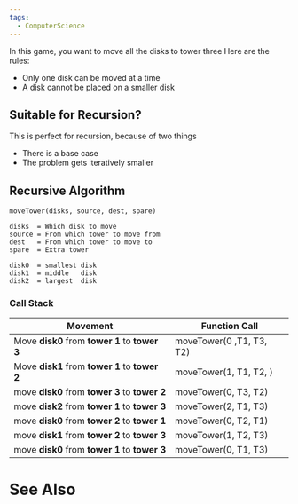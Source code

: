 ```yaml
---
tags:
  - ComputerScience
---
```

In this game, you want to move all the disks to tower three
Here are the rules:
- Only one disk can be moved at a time
- A disk cannot be placed on a smaller disk

## Suitable for Recursion?
This is perfect for recursion, because of two things
- There is a base case
- The problem gets iteratively smaller

## Recursive Algorithm
```
moveTower(disks, source, dest, spare)

disks  = Which disk to move
source = From which tower to move from
dest   = From which tower to move to
spare  = Extra tower

disk0  = smallest disk
disk1  = middle   disk
disk2  = largest  disk
```

### Call Stack

| Movement                                       | Function Call            |
| ---------------------------------------------- | ------------------------ |
| Move **disk0** from **tower 1** to **tower 3** | moveTower(0 ,T1, T3, T2) |
| Move **disk1** from **tower 1** to **tower 2** | moveTower(1, T1, T2, )   |
| move **disk0** from **tower 3** to **tower 2** | moveTower(0, T3, T2)     |
| move **disk2** from **tower 1** to **tower 3** | moveTower(2, T1, T3)     |
| move **disk0** from **tower 2** to **tower 1** | moveTower(0, T2, T1)     |
| move **disk1** from **tower 2** to **tower 3** | moveTower(1, T2, T3)     |
| move **disk0** from **tower 1** to **tower 3** | moveTower(0, T1, T3)     |

# See Also